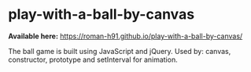 # play-with-a-ball-by-canvas
**Available here:** https://roman-h91.github.io/play-with-a-ball-by-canvas/

The ball game is built using JavaScript and jQuery. Used by: canvas, constructor, prototype and setInterval for animation.
